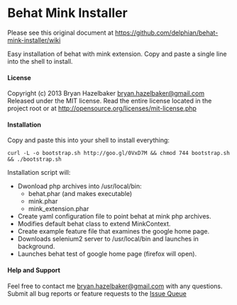 Behat Mink Installer
====================

Please see this original document at https://github.com/delphian/behat-mink-installer/wiki

Easy installation of behat with mink extension. Copy and paste a single line into the shell to install.

#### License ####

Copyright (c) 2013 Bryan Hazelbaker <bryan.hazelbaker@gmail.com>
Released under the MIT license. Read the entire license located in the project root or at http://opensource.org/licenses/mit-license.php

#### Installation ####

Copy and paste this into your shell to install everything:

```
curl -L -o bootstrap.sh http://goo.gl/0VxD7M && chmod 744 bootstrap.sh && ./bootstrap.sh
```

Installation script will:

* Dwonload php archives into /usr/local/bin:
  * behat.phar (and makes executable)
  * mink.phar
  * mink_extension.phar
* Create yaml configuration file to point behat at mink php archives.
* Modifies default behat class to extend MinkContext.
* Create example feature file that examines the google home page.
* Downloads selenium2 server to /usr/local/bin and launches in background.
* Launches behat test of google home page (firefox will open).

#### Help and Support ####

Feel free to contact me bryan.hazelbaker@gmail.com with any questions. Submit all bug reports or feature requests
to the [Issue Queue](https://github.com/delphian/behat-mink-installer/issues)
